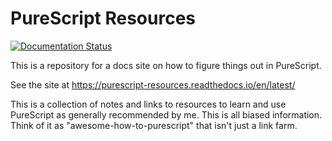 # PureScript Resources

[![Documentation Status](https://readthedocs.org/projects/purescript-resources/badge/?version=latest)](https://purescript-resources.readthedocs.io/en/latest/?badge=latest)

This is a repository for a docs site on how to figure things out in PureScript.

See the site at <https://purescript-resources.readthedocs.io/en/latest/>

This is a collection of notes and links to resources to learn and use PureScript as generally recommended by me. This is all biased information. Think of it as "awesome-how-to-purescript" that isn't just a link farm.
